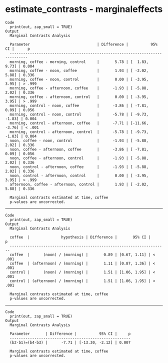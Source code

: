 # estimate_contrasts - marginaleffects

    Code
      print(out, zap_small = TRUE)
    Output
      Marginal Contrasts Analysis
      
      Parameter                              | Difference |          95% CI |      p
      ------------------------------------------------------------------------------
      morning, coffee - morning, control     |       5.78 | [  1.83,  9.73] | 0.004 
      morning, coffee - noon, coffee         |       1.93 | [ -2.02,  5.88] | 0.336 
      morning, coffee - noon, control        |       0.00 | [ -3.95,  3.95] | > .999
      morning, coffee - afternoon, coffee    |      -1.93 | [ -5.88,  2.02] | 0.336 
      morning, coffee - afternoon, control   |       0.00 | [ -3.95,  3.95] | > .999
      morning, control - noon, coffee        |      -3.86 | [ -7.81,  0.09] | 0.056 
      morning, control - noon, control       |      -5.78 | [ -9.73, -1.83] | 0.004 
      morning, control - afternoon, coffee   |      -7.71 | [-11.66, -3.76] | < .001
      morning, control - afternoon, control  |      -5.78 | [ -9.73, -1.83] | 0.004 
      noon, coffee - noon, control           |      -1.93 | [ -5.88,  2.02] | 0.336 
      noon, coffee - afternoon, coffee       |      -3.86 | [ -7.81,  0.09] | 0.056 
      noon, coffee - afternoon, control      |      -1.93 | [ -5.88,  2.02] | 0.336 
      noon, control - afternoon, coffee      |      -1.93 | [ -5.88,  2.02] | 0.336 
      noon, control - afternoon, control     |       0.00 | [ -3.95,  3.95] | > .999
      afternoon, coffee - afternoon, control |       1.93 | [ -2.02,  5.88] | 0.336 
      
      Marginal contrasts estimated at time, coffee
      p-values are uncorrected.

---

    Code
      print(out, zap_small = TRUE)
    Output
      Marginal Contrasts Analysis
      
      coffee  |              hypothesis | Difference |       95% CI |      p
      ----------------------------------------------------------------------
      coffee  |      (noon) / (morning) |       0.89 | [0.67, 1.11] | < .001
      coffee  | (afternoon) / (morning) |       1.11 | [0.87, 1.36] | < .001
      control |      (noon) / (morning) |       1.51 | [1.06, 1.95] | < .001
      control | (afternoon) / (morning) |       1.51 | [1.06, 1.95] | < .001
      
      Marginal contrasts estimated at time, coffee
      p-values are uncorrected.

---

    Code
      print(out, zap_small = TRUE)
    Output
      Marginal Contrasts Analysis
      
      Parameter       | Difference |          95% CI |     p
      ------------------------------------------------------
      (b2-b1)=(b4-b3) |      -7.71 | [-13.30, -2.12] | 0.007
      
      Marginal contrasts estimated at time, coffee
      p-values are uncorrected.


